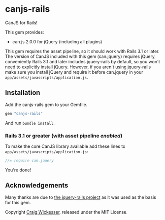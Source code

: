 # canjs-rails

CanJS for Rails!

This gem provides:

  * can.js 2.0.0 for jQuery (including all plugins)

This gem requires the asset pipeline, so it should work with Rails 3.1 or later. The version of CanJS included with this gem (can.jquery) requires jQuery, conveniently Rails 3.1 and later includes jquery-rails by default, so you won't need to explicitly install jQuery. However, if you aren't using jquery-rails make sure you install jQuery and require it before can.jquery in your `app/assets/javascripts/application.js`.

## Installation

Add the canjs-rails gem to your Gemfile.

```ruby
gem "canjs-rails"
```

And run `bundle install`. 

### Rails 3.1 or greater (with asset pipeline *enabled*)

To make the core CanJS library available add these lines to `app/assets/javascripts/application.js`:

```js
//= require can.jquery
```

You're done!

## Acknowledgements

Many thanks are due to [the jquery-rails project](https://github.com/rails/jquery-rails/) as it was used as the basis for this gem.

Copyright [Craig Wickesser](http://mindscratch.org), released under the MIT License.
